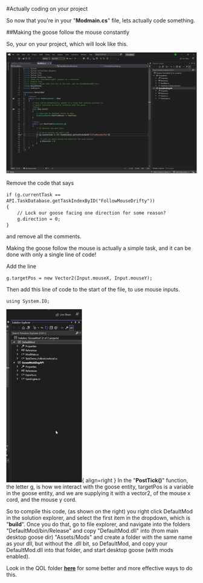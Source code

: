 #Actually coding on your project

So now that you're in your "**Modmain.cs**" file, lets actually code something.

##Making the goose follow the mouse constantly

So, your on your project, which will look like this. 

![vshp](mdmn.cs.png)


Remove the code that says


    if (g.currentTask == API.TaskDatabase.getTaskIndexByID("FollowMouseDrifty"))
    {
        // Lock our goose facing one direction for some reason?
        g.direction = 0;
    }


and remove all the comments.

Making the goose follow the mouse is actually a simple task, and it can be done with only a single line of code! 

Add the line

    g.targetPos = new Vector2(Input.mouseX, Input.mouseY);

Then add this line of code to the start of the file, to use mouse inputs.

    using System.IO;

![build goose mod](builddm.gif){ align=right }
In the "**PostTick()**" function, the letter g, is how we interact with the goose entity, targetPos is a variable in the goose entity, and we are supplying it with a vector2, of the mouse x cord, and the mouse y cord.

So to compile this code, (as shown on the right) you right click DefaultMod in the solution explorer, and select the first item in the dropdown, which is "**build**". Once you do that, go to file explorer, and navigate into the folders "DefaultMod/bin/Release" and copy "DefaultMod.dll" into (from main desktop goose dir) "Assets/Mods" and create a folder with the same name as your dll, but without the .dll bit, so DefaultMod, and copy your DefaultMod.dll into that folder, and start desktop goose (with mods enabled).


Look in the QOL folder [**here**](../QOL/compmod.md) for some better and more effective ways to do this.